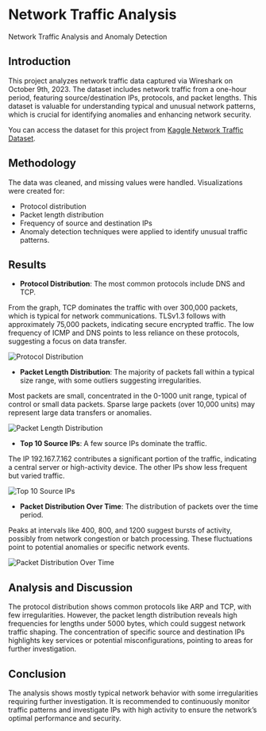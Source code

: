 # Network Traffic Analysis
Network Traffic Analysis and Anomaly Detection

## Introduction
This project analyzes network traffic data captured via Wireshark on October 9th, 2023. The dataset includes network traffic from a one-hour period, featuring source/destination IPs, protocols, and packet lengths. This dataset is valuable for understanding typical and unusual network patterns, which is crucial for identifying anomalies and enhancing network security.

You can access the dataset for this project from [Kaggle Network Traffic Dataset](https://www.kaggle.com/datasets/ravikumargattu/network-traffic-dataset).

## Methodology
The data was cleaned, and missing values were handled. Visualizations were created for:
- Protocol distribution
- Packet length distribution
- Frequency of source and destination IPs
- Anomaly detection techniques were applied to identify unusual traffic patterns.

## Results
- **Protocol Distribution**: The most common protocols include DNS and TCP.
  
From the graph, TCP dominates the traffic with over 300,000 packets, which is typical for network communications. TLSv1.3 follows with approximately 75,000 packets, indicating secure encrypted traffic. The low frequency of ICMP and DNS points to less reliance on these protocols, suggesting a focus on data transfer.

  ![Protocol Distribution](https://github.com/user-attachments/assets/b47561aa-f334-4acc-bd9b-63a948dae3fd)
  
- **Packet Length Distribution**: The majority of packets fall within a typical size range, with some outliers suggesting irregularities.

Most packets are small, concentrated in the 0-1000 unit range, typical of control or small data packets. Sparse large packets (over 10,000 units) may represent large data transfers or anomalies.

  ![Packet Length Distribution](https://github.com/user-attachments/assets/46fff15f-4da3-4765-903b-0a15cb23caa4)

- **Top 10 Source IPs**: A few source IPs dominate the traffic.

The IP 192.167.7.162 contributes a significant portion of the traffic, indicating a central server or high-activity device. The other IPs show less frequent but varied traffic.

  ![Top 10 Source IPs](https://github.com/user-attachments/assets/1fc3ce3b-843b-4109-a929-5ae0709961be)

- **Packet Distribution Over Time**: The distribution of packets over the time period.

Peaks at intervals like 400, 800, and 1200 suggest bursts of activity, possibly from network congestion or batch processing. These fluctuations point to potential anomalies or specific network events.

  ![Packet Distribution Over Time](https://github.com/user-attachments/assets/9e6db047-c8a6-4e0a-beb8-7967d86c8d5b)


## Analysis and Discussion
The protocol distribution shows common protocols like ARP and TCP, with few irregularities. However, the packet length distribution reveals high frequencies for lengths under 5000 bytes, which could suggest network traffic shaping. The concentration of specific source and destination IPs highlights key services or potential misconfigurations, pointing to areas for further investigation.

## Conclusion

The analysis shows mostly typical network behavior with some irregularities requiring further investigation. It is recommended to continuously monitor traffic patterns and investigate IPs with high activity to ensure the network’s optimal performance and security.
